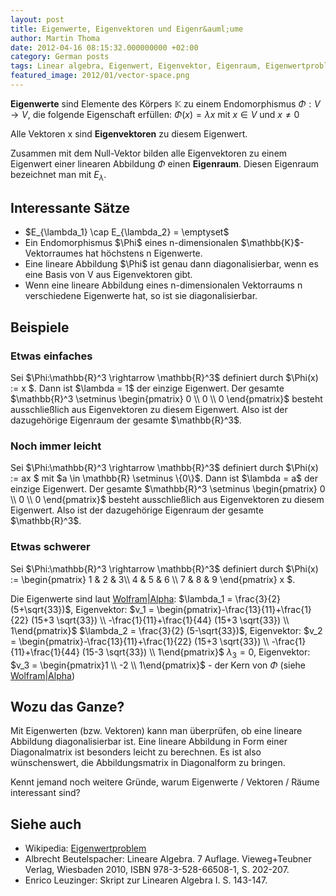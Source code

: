 ```yaml
---
layout: post
title: Eigenwerte, Eigenvektoren und Eigenr&auml;ume
author: Martin Thoma
date: 2012-04-16 08:15:32.000000000 +02:00
category: German posts
tags: Linear algebra, Eigenwert, Eigenvektor, Eigenraum, Eigenwertproblem
featured_image: 2012/01/vector-space.png
---
```

<strong>Eigenwerte</strong> sind Elemente des K&ouml;rpers $\mathbb{K}$ zu einem Endomorphismus $\Phi:V \rightarrow V$, die folgende Eigenschaft erf&uuml;llen:
$\Phi(x) = \lambda x$ mit $x \in V$ und $x \neq 0$

Alle Vektoren x sind <strong>Eigenvektoren</strong> zu diesem Eigenwert.

Zusammen mit dem Null-Vektor bilden alle Eigenvektoren zu einem Eigenwert einer linearen Abbildung $\Phi$ einen <strong>Eigenraum</strong>. Diesen Eigenraum bezeichnet man mit $E_\lambda$.

<h2>Interessante S&auml;tze</h2>
<ul>
<li>$E_{\lambda_1} \cap E_{\lambda_2} = \emptyset$</li>
<li>Ein Endomorphismus $\Phi$ eines n-dimensionalen $\mathbb{K}$-Vektorraumes hat h&ouml;chstens n Eigenwerte.</li>
<li>Eine lineare Abbildung $\Phi$ ist genau dann diagonalisierbar, wenn es eine Basis von V aus Eigenvektoren gibt.</li>
<li>Wenn eine lineare Abbildung eines n-dimensionalen Vektorraums n verschiedene Eigenwerte hat, so ist sie diagonalisierbar.</li>
</ul>

<h2>Beispiele</h2>
<h3>Etwas einfaches</h3>
Sei $\Phi:\mathbb{R}^3 \rightarrow \mathbb{R}^3$ definiert durch $\Phi(x) := x $.
Dann ist $\lambda = 1$ der einzige Eigenwert. Der gesamte $\mathbb{R}^3 \setminus \begin{pmatrix} 0 \\ 0 \\ 0 \end{pmatrix}$ besteht ausschlie&szlig;lich aus Eigenvektoren zu diesem Eigenwert. Also ist der dazugeh&ouml;rige Eigenraum der gesamte $\mathbb{R}^3$.

<h3>Noch immer leicht</h3>
Sei $\Phi:\mathbb{R}^3 \rightarrow \mathbb{R}^3$ definiert durch $\Phi(x) := ax $ mit $a \in \mathbb{R} \setminus \{0\}$.
Dann ist $\lambda = a$ der einzige Eigenwert. Der gesamte $\mathbb{R}^3 \setminus \begin{pmatrix} 0 \\ 0 \\ 0 \end{pmatrix}$ besteht ausschlie&szlig;lich aus Eigenvektoren zu diesem Eigenwert. Also ist der dazugeh&ouml;rige Eigenraum der gesamte $\mathbb{R}^3$.

<h3>Etwas schwerer</h3>
Sei $\Phi:\mathbb{R}^3 \rightarrow \mathbb{R}^3$ definiert durch $\Phi(x) := \begin{pmatrix} 1 & 2 & 3\\ 4 & 5 & 6 \\ 7 & 8 & 9 \end{pmatrix} x $.

Die Eigenwerte sind laut <a href="http://www.wolframalpha.com/input/?i=Eigenvalues+%7B%7B1%2C2%2C3%7D%2C%7B4%2C5%2C6%7D%2C%7B7%2C8%2C9%7D%7D">Wolfram|Alpha</a>:
$\lambda_1 = \frac{3}{2} (5+\sqrt{33})$, Eigenvektor: $v_1 = \begin{pmatrix}-\frac{13}{11}+\frac{1}{22} (15+3 \sqrt{33}) \\ -\frac{1}{11}+\frac{1}{44} (15+3 \sqrt{33}) \\ 1\end{pmatrix}$
$\lambda_2 = \frac{3}{2} (5-\sqrt{33})$, Eigenvektor: $v_2 = \begin{pmatrix}-\frac{13}{11}+\frac{1}{22} (15+3 \sqrt{33}) \\ -\frac{1}{11}+\frac{1}{44} (15-3 \sqrt{33}) \\ 1\end{pmatrix}$
$\lambda_3 = 0$, Eigenvektor: $v_3 = \begin{pmatrix}1 \\ -2 \\ 1\end{pmatrix}$ - der Kern von $\Phi$ (siehe <a href="http://www.wolframalpha.com/input/?i=NullSpace+%7B%7B1%2C2%2C3%7D%2C%7B4%2C5%2C6%7D%2C%7B7%2C8%2C9%7D%7D">Wolfram|Alpha</a>)

<h2>Wozu das Ganze?</h2>
Mit Eigenwerten (bzw. Vektoren) kann man &uuml;berpr&uuml;fen, ob eine lineare Abbildung diagonalisierbar ist. Eine lineare Abbildung in Form einer Diagonalmatrix ist besonders leicht zu berechnen. Es ist also w&uuml;nschenswert, die Abbildungsmatrix in Diagonalform zu bringen.

Kennt jemand noch weitere Gr&uuml;nde, warum Eigenwerte / Vektoren / R&auml;ume interessant sind?

<h2>Siehe auch</h2>
<ul>
  <li>Wikipedia: <a href="http://de.wikipedia.org/wiki/Eigenwertproblem">Eigenwertproblem</a></li>
  <li>Albrecht Beutelspacher: Lineare Algebra. 7 Auflage. Vieweg+Teubner Verlag, Wiesbaden 2010, ISBN 978-3-528-66508-1, S. 202-207.</li>
  <li>Enrico Leuzinger: Skript zur Linearen Algebra I. S. 143-147.</li>
</ul>
